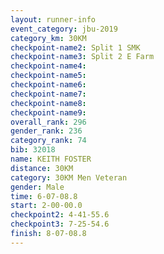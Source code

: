 ```yaml
---
layout: runner-info 
event_category: jbu-2019 
category_km: 30KM 
checkpoint-name2: Split 1 SMK 
checkpoint-name3: Split 2 E Farm 
checkpoint-name4: 
checkpoint-name5: 
checkpoint-name6: 
checkpoint-name7: 
checkpoint-name8: 
checkpoint-name9: 
overall_rank: 296
gender_rank: 236
category_rank: 74
bib: 32018
name: KEITH FOSTER
distance: 30KM
category: 30KM Men Veteran
gender: Male
time: 6-07-08.8
start: 2-00-00.0
checkpoint2: 4-41-55.6
checkpoint3: 7-25-54.6
finish: 8-07-08.8
---
```

